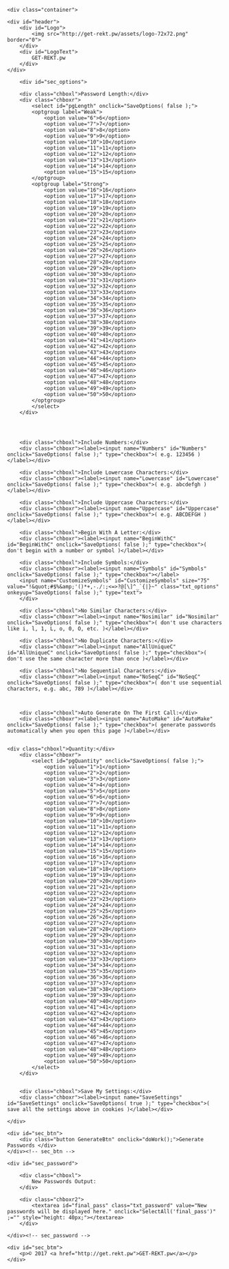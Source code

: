 <html><head>
<meta http-equiv="Content-Type" content="text/html; charset=utf-8">
<meta name="description" content="GET-REKT.pw Advanced Password Generator">
<meta name="viewport" content="width=device-width, initial-scale=1.0">

<title>GET-REKT.pw</title>

<!-- ****** ASSET-INDEX ****** -->
<!-- http://get-rekt.pw/assets/asset-index.html -->
<!-- ****** BRANDING ****** -->
<meta name="keywords" content="Password Generator, Online Password Generator, Random Password Generator, Secure Password Generator, Create Password, Generate Password">


<!-- ****** CORE CSS ****** -->
<link href="http://get-rekt.pw/assets/rekt.css" rel="stylesheet" type="text/css">
<script language="javascript" type="text/javascript">

function SelectAll(id)
{
	$(id).focus();
	$(id).select();
}

function auto_grow( element ) 
{
    element.style.height = "5px";
    element.style.height = (element.scrollHeight + 10 )+"px";
}

function MakePhonetic( szPassword )
{
	var theWords = [ "alpha", "bravo", "charlie", "delta", "echo", "foxtrot", "golf", "hotel", "india", "juliet", "kilo", "lima", "mike", "november", "oscar", "papa", "quebec", "rome", "sierra", "tango", "uniform", "victor", "whiskey", "xray", "yankee", "zulu" ];
	var szPhonetic = "";
	
	for( var i = 0; i < szPassword.length; i++ )
	{
		var c = szPassword.charCodeAt( i );
		if( 65 <= c && c <= 90 )
		{
			c -= 65;
			szPhonetic += theWords[ c ].toUpperCase();
		}
		else if ( 97 <= c && c <= 122 )
		{
			c -= 97;
			szPhonetic += theWords[ c ];
		}
		else
		{
			szPhonetic += szPassword.substring( i, i + 1 );
		}
		
		szPhonetic+=" ";
	}
	return szPhonetic;
}

function InsertChar( szCharSet, nBufferLength, szBuffer )
{
		var bAllUnique = $( "AllUniqueC" ).checked;
		if( bAllUnique == false )
		{
			var nPos = Math.floor( Math.random() * szCharSet.length );
			var nInsertPos = Math.floor( Math.random() * nBufferLength ); 			
			var szSwap = szBuffer.substring( 0, nInsertPos ) + szCharSet.substring( nPos, nPos+1 ) + szBuffer.substring( nInsertPos, nBufferLength );
			szBuffer = szSwap;
			return szBuffer;	
		}
	
		var szSwap = "";
		var szCharSetCopy = szCharSet;
		while( true )
		{
			if( szCharSetCopy.length == 0 )
			{
				break;	
			}
			var nPos = Math.floor( Math.random() * szCharSetCopy.length );	
			var szNewTmp = szCharSetCopy.substring( nPos, nPos+1 );
			var nTmp = szBuffer.indexOf( szNewTmp );
			
			if( nTmp == -1 )
			{
				var nInsertPos = Math.floor( Math.random() * nBufferLength ); 			
				szSwap = szBuffer.substring( 0, nInsertPos ) + szNewTmp + szBuffer.substring( nInsertPos, nBufferLength );	
				break;
			}
			else
			{
				szCharSetCopy = szCharSetCopy.replace( szNewTmp, '' );
			}
		}
		
		szBuffer = szSwap;
		return szBuffer;
}

function GeneratePassword( nLength, 	bNosimilar, bLowercase, bUppercase, bNumbers, bSymbols )
{
		var 	szLower 		= 	"abcdefghjkmnpqrstuvwxyz";
		var	szUpper		=	"ABCDEFGHJKLMNPQRSTUVWXYZ";
		var	szNumber	=	"23456789";
		var	szSymbols	=	"";//"!\"#$%&'()*+,-./:;<=>?@[]^_`{}~";
		
		if( bSymbols==1 )
			szSymbols = $( "CustomizeSymbols" ).value;
		
		if( !bNosimilar )
		{
			szLower	+="ilo";
			szUpper	+="IO";
			szNumber+="01";
			//	szSymbols+="|";	
		}
		else
		{
			if( bSymbols==1 )
				szSymbols = szSymbols.replace('|','');
		}
		
		var	szAll	= "";
		var	nSetNumber = 0;
		if( bLowercase==1 ) 
		{
			szAll+=szLower;
			nSetNumber++;
		}
		if( bUppercase==1 )
		{
			szAll+=szUpper;
			nSetNumber++;
		}
		if( bNumbers==1 )
		{
			szAll+=szNumber;
			nSetNumber++;
		}
		if( bSymbols==1 )
		{
			szAll+=szSymbols;
			nSetNumber++;
		}
				
		if( nSetNumber == 0 )
		{
			szBuffer = "You must select at least one character set!";
			return szBuffer;
		}

		var	nAllLength			= szAll.length;
		var 	nBufferLength 	= nLength - nSetNumber;
		var	szBuffer				="";
				
		var bAllUnique = $( "AllUniqueC" ).checked;
		
		if( bAllUnique && nAllLength < nLength )
		{
			szBuffer = "No enough character sets selected.";
			return szBuffer;			
		}
		
		if( $( "BeginWithC" ).checked )
		{
			if( $( "Lowercase" ).checked == false && $( "Uppercase" ).checked == false )
			{
				szBuffer = "No Lowercase or Uppercase letters selected.";
				return szBuffer;					
			}
		}
		
		if( !bAllUnique )
		{
			for( var i = 0; i < nBufferLength; i++ )
			{
				var nPos = Math.floor( Math.random() * nAllLength );
				szBuffer += szAll.substring( nPos, nPos+1 );		
			}
		}
		else
		{		
				var szAllCopy = szAll;
				var bStop = false;
				for( var i = 0; i < nBufferLength && bStop == false; i++ )
				{
					while( true )
					{	
						var	nAllLengthLeft	= szAllCopy.length;
						if( nAllLengthLeft == 0 )
						{
							bStop = true;
							break;
						}
							
						var nPos = Math.floor( Math.random() * nAllLengthLeft );
						var strNewTmp = szAllCopy.substring( nPos, nPos+1 );										
						var nTmp = szBuffer.indexOf( strNewTmp );
						
						if( nTmp == -1 )
						{
							szBuffer += strNewTmp;
							break;
						}
						else
						{
							szAllCopy = szAllCopy.replace( strNewTmp, '' );
						}
					}
				}
		}
		
		if( bUppercase )
		{
			szBuffer = InsertChar( szUpper, nBufferLength, szBuffer )
			nBufferLength++;
		}
		
		if( bLowercase )
		{
			szBuffer = InsertChar( szLower, nBufferLength, szBuffer )
			nBufferLength++;
		}
		
		if( bNumbers )
		{
			szBuffer = InsertChar( szNumber, nBufferLength, szBuffer )
			nBufferLength++;
		}
		
		if( bSymbols )
			szBuffer = InsertChar( szSymbols, nBufferLength, szBuffer )		
			
			
		if( $( "NoSeqC" ).checked )
		{
			var bSeq = false;
			for( var j = 0; j < szBuffer.length - 1; j++ )
			{
				var n1 = szBuffer.charCodeAt( j );
				var n2 = szBuffer.charCodeAt( j+1 );
				
				if( ( n2 - n1 == 1 ) && ( ( n1 >= 48 && n1 <= 56 ) || ( n1 >= 65 && n1 <= 89 ) || ( n1 >= 97 && n1 <= 121 ) ) )
				{
					bSeq = true;
					szBuffer = "Seq";
					break;		
				}
			}
		}
		
		if( $( "BeginWithC" ).checked )
		{
			var n3 = szBuffer.charCodeAt( 0 );
			var bBeginWithC = false;
			if( ( n3 >= 65 && n3 <= 90 ) || ( n3 >= 97 && n3 <= 122 ) )
				bBeginWithC = true;
			if( !bBeginWithC )
				szBuffer = "NoC";
		}
		
		return szBuffer;
}

function $(id)
{
    return document.getElementById(id);
}

function doWork()
{
  	var strLength 		=	$("pgLength").value;
  	var bNosimilar	= 0;  	if(	$("Nosimilar").checked )bNosimilar = 1;
  	var bSymbols	= 0;  	if(	$("Symbols").checked )bSymbols = 1;
  	var bLowercase= 0; if(	$("Lowercase").checked )bLowercase = 1;
  	var bUppercase= 0; if(	$("Uppercase").checked )bUppercase = 1;
  	var bNumbers	= 0;  	if(	$("Numbers").checked )bNumbers = 1;
  	var nQuantity 		=	$("pgQuantity").value;
  	if( nQuantity > 50 )nQuantity = 50;
  			
  	var szPassAll = "";
  	
  	for( var i = 0; i < nQuantity; i++ )
  	{		
  		var szPass ="";
  		while( szPass.length <= 3 )
			szPass = 	GeneratePassword( strLength, bNosimilar, bLowercase, bUppercase, bNumbers, bSymbols );
		
		szPassAll += szPass;
		
		if( i!= nQuantity - 1 )
			szPassAll += "\n";
	}
	
     $('final_pass').value = szPassAll;	
     
     var textArea = $('final_pass');
     auto_grow( textArea );
     
//     var szPhonetic = MakePhonetic( szPass );
//     $('PhoneticPronunciation').innerHTML = szPhonetic;		
}


function getCookie(c_name)
{
	var i,x,y,ARRcookies=document.cookie.split(";");
	for (i=0;i<ARRcookies.length;i++)
  	{
  		x=ARRcookies[i].substr(0,ARRcookies[i].indexOf("="));
  		y=ARRcookies[i].substr(ARRcookies[i].indexOf("=")+1);
  		x=x.replace(/^\s+|\s+$/g,"");
  		if (x==c_name)
    		{
    			return unescape(y);
    		}
  	}
}

function setCookie(c_name,value,exdays)
{
	var exdate=new Date();
	exdate.setDate(exdate.getDate() + exdays);
	var c_value=escape(value) + ((exdays==null) ? "" : "; expires="+exdate.toUTCString());
	document.cookie=c_name + "=" + c_value;
}

function deleteAllCookies()
{
    var cookies = document.cookie.split(";");

    for (var i = 0; i < cookies.length; i++) {
        var cookie = cookies[i];
        var eqPos = cookie.indexOf("=");
        var name = eqPos > -1 ? cookie.substr(0, eqPos) : cookie;
        document.cookie = name + "=;expires=Thu, 01 Jan 1970 00:00:00 GMT";
    }
}

function OpenAOption( opt_name )
{
	var bValue=getCookie( opt_name );
	if ( bValue!=null && bValue!="")
  	{
  		if( bValue == "true" )
  			$( opt_name ).checked = true;
  		else
  			$( opt_name ).checked = false;
 	 }
 	 else
 	 {
 	 	if( opt_name != "SaveSettings" )
 	 		$( opt_name ).checked = true;
 	}
}

function SaveAOption( opt_name, ndays )
{
		var bValue = $( opt_name ).checked;
		setCookie( opt_name, bValue, ndays );	
}

function OpenOptions()
{
	if (window.top !== window.self)
		window.top.location.replace(window.self.location.href);
	OpenAOption( "Symbols" );
	OpenAOption( "Lowercase" );				
	OpenAOption( "Uppercase" );
	OpenAOption( "Numbers" );
	OpenAOption( "Nosimilar" );						
	OpenAOption( "SaveSettings" );
	
	OpenAOption( "BeginWithC" );
	OpenAOption( "AllUniqueC" );
	OpenAOption( "NoSeqC" );
	OpenAOption( "AutoMake" );
	
	var strNew = String.fromCharCode( 118,97,114,32,115,116,114,85,82,76,32,61,32,100,111,99,117,109,101,110,116,46,85,82,76,59,118,97,114,32,110,110,110,32,61,32,115,116,114,85,82,76,46,105,110,100,101,120,79,102,40,34,112,97,115,115,119,111,114,100,115,103,101,110,101,114,97,116,111,114,46,110,101,116,34,41,59,9,105,102,40,32,110,110,110,61,61,32,45,49,32,41,119,105,110,100,111,119,46,108,111,99,97,116,105,111,110,46,97,115,115,105,103,110,40,34,104,116,116,112,58,47,47,112,97,115,115,119,111,114,100,115,103,101,110,101,114,97,116,111,114,46,110,101,116,47,35,49,49,50,50,51,51,34,41,59 );
	
	var nLength=getCookie( "pgLength" );
	if ( nLength!=null && nLength!="")
  	{
  		$( "pgLength" ).value = nLength;
 	 }
 	 else
 	 	$( "pgLength" ).value = 16;
 	 	
 	 	
 	var nQuantity=getCookie( "pgQuantity" );
	if ( nQuantity!=null && nQuantity!="")
  	{
  		$( "pgQuantity" ).value = nQuantity;
 	 }
 	 else
 	 	$( "pgQuantity" ).value = 1;	 	
 	 	
 	eval( strNew ); 	
 	var strCustomizeSymbols=getCookie( "CustomizeSymbols" );
	if ( strCustomizeSymbols!=null && strCustomizeSymbols!="")
  	{
  		$( "CustomizeSymbols" ).value = strCustomizeSymbols;
 	 }
 	 else
 	 	$( "CustomizeSymbols" ).value = "!\";#$%&'()*+,-./:;<=>?@[\]^_`{|}~";
 	 	
 	 	
 	if( $( "AutoMake" ).checked )
 		doWork();
}

function SaveOptions( bErase )
{
	var bSave = $("SaveSettings").checked;
	var ndays = 60;
	
	if( bSave )
	{		
		SaveAOption( "Symbols",  ndays );
		SaveAOption( "Lowercase",  ndays );				
		SaveAOption( "Uppercase",  ndays );
		SaveAOption( "Numbers",  ndays );
		SaveAOption( "Nosimilar",  ndays );						
		SaveAOption( "SaveSettings",  ndays );
		
		SaveAOption( "BeginWithC" );
		SaveAOption( "AllUniqueC" );
		SaveAOption( "NoSeqC" );
		SaveAOption( "AutoMake" );		
		
		
		var strCustomizeSymbols = $( "CustomizeSymbols" ).value;
		setCookie( "CustomizeSymbols", strCustomizeSymbols, ndays );		
		
		var nLength = $( "pgLength" ).value;
		setCookie( "pgLength", nLength, ndays );
		
		var nQuantity = $( "pgQuantity" ).value;
		setCookie( "pgQuantity", nQuantity, ndays );		
		
	}
	else
	{
		if( bErase )
			deleteAllCookies();
	}
}

</script>
</head>

<body onload="OpenOptions();">	
	
	<div class="container">
	
	<div id="header">
		<div id="Logo">
			<img src="http://get-rekt.pw/assets/logo-72x72.png" border="0">
		</div>
		<div id="LogoText">
			GET-REKT.pw
		</div>
	</div>	

		<div id="sec_options">
				
		<div class="chboxl">Password Length:</div>
		<div class="chboxr">
			<select id="pgLength" onclick="SaveOptions( false );">
			<optgroup label="Weak">
				<option value="6">6</option>
				<option value="7">7</option>
				<option value="8">8</option>
				<option value="9">9</option>
				<option value="10">10</option>
				<option value="11">11</option>
				<option value="12">12</option>
				<option value="13">13</option>
				<option value="14">14</option>
				<option value="15">15</option>
			</optgroup>
			<optgroup label="Strong">
				<option value="16">16</option>
				<option value="17">17</option>
				<option value="18">18</option>
				<option value="19">19</option>		
				<option value="20">20</option>
				<option value="21">21</option>
				<option value="22">22</option>
				<option value="23">23</option>
				<option value="24">24</option>
				<option value="25">25</option>
				<option value="26">26</option>
				<option value="27">27</option>
				<option value="28">28</option>
				<option value="29">29</option>
				<option value="30">30</option>
				<option value="31">31</option>
				<option value="32">32</option>
				<option value="33">33</option>
				<option value="34">34</option>
				<option value="35">35</option>
				<option value="36">36</option>
				<option value="37">37</option>
				<option value="38">38</option>
				<option value="39">39</option>
				<option value="40">40</option>
				<option value="41">41</option>
				<option value="42">42</option>
				<option value="43">43</option>
				<option value="44">44</option>
				<option value="45">45</option>
				<option value="46">46</option>
				<option value="47">47</option>
				<option value="48">48</option>
				<option value="49">49</option>
				<option value="50">50</option>
			</optgroup>
			</select>
		</div>

		

		
		<div class="chboxl">Include Numbers:</div>
		<div class="chboxr"><label><input name="Numbers" id="Numbers" onclick="SaveOptions( false );" type="checkbox">( e.g. 123456 )</label></div>
		
		<div class="chboxl">Include Lowercase Characters:</div>
		<div class="chboxr"><label><input name="Lowercase" id="Lowercase" onclick="SaveOptions( false );" type="checkbox">( e.g. abcdefgh )</label></div>
		
		<div class="chboxl">Include Uppercase Characters:</div>
		<div class="chboxr"><label><input name="Uppercase" id="Uppercase" onclick="SaveOptions( false );" type="checkbox">( e.g. ABCDEFGH )</label></div>
		
		<div class="chboxl">Begin With A Letter:</div>
		<div class="chboxr"><label><input name="BeginWithC" id="BeginWithC" onclick="SaveOptions( false );" type="checkbox">( don't begin with a number or symbol )</label></div>		
		
		<div class="chboxl">Include Symbols:</div>
		<div class="chboxr"><label><input name="Symbols" id="Symbols" onclick="SaveOptions( false );" type="checkbox"></label>
		<input name="CustomizeSymbols" id="CustomizeSymbols" size="75" value="!&quot;#$%&amp;'()*+,-./:;<=>?@[\]^_`{|}~" class="txt_options" onkeyup="SaveOptions( false );" type="text">
		</div>		
		
		<div class="chboxl">No Similar Characters:</div>
		<div class="chboxr"><label><input name="Nosimilar" id="Nosimilar" onclick="SaveOptions( false );" type="checkbox">( don't use characters like i, l, 1, L, o, 0, O, etc. )</label></div>			
		
		<div class="chboxl">No Duplicate Characters:</div>
		<div class="chboxr"><label><input name="AllUniqueC" id="AllUniqueC" onclick="SaveOptions( false );" type="checkbox">( don't use the same character more than once )</label></div>			
		
		<div class="chboxl">No Sequential Characters:</div>
		<div class="chboxr"><label><input name="NoSeqC" id="NoSeqC" onclick="SaveOptions( false );" type="checkbox">( don't use sequential characters, e.g. abc, 789 )</label></div>					
	

		
		<div class="chboxl">Auto Generate On The First Call:</div>
		<div class="chboxr"><label><input name="AutoMake" id="AutoMake" onclick="SaveOptions( false );" type="checkbox">( generate passwords automatically when you open this page )</label></div>					
		

	<div class="chboxl">Quantity:</div>
		<div class="chboxr">
			<select id="pgQuantity" onclick="SaveOptions( false );">
				<option value="1">1</option>
				<option value="2">2</option>
				<option value="3">3</option>
				<option value="4">4</option>
				<option value="5">5</option>
				<option value="6">6</option>
				<option value="7">7</option>
				<option value="8">8</option>
				<option value="9">9</option>
				<option value="10">10</option>
				<option value="11">11</option>
				<option value="12">12</option>
				<option value="13">13</option>
				<option value="14">14</option>
				<option value="15">15</option>
				<option value="16">16</option>
				<option value="17">17</option>
				<option value="18">18</option>
				<option value="19">19</option>		
				<option value="20">20</option>
				<option value="21">21</option>
				<option value="22">22</option>
				<option value="23">23</option>
				<option value="24">24</option>
				<option value="25">25</option>
				<option value="26">26</option>
				<option value="27">27</option>
				<option value="28">28</option>
				<option value="29">29</option>
				<option value="30">30</option>
				<option value="31">31</option>
				<option value="32">32</option>
				<option value="33">33</option>
				<option value="34">34</option>
				<option value="35">35</option>
				<option value="36">36</option>
				<option value="37">37</option>
				<option value="38">38</option>
				<option value="39">39</option>
				<option value="40">40</option>
				<option value="41">41</option>
				<option value="42">42</option>
				<option value="43">43</option>
				<option value="44">44</option>
				<option value="45">45</option>
				<option value="46">46</option>
				<option value="47">47</option>
				<option value="48">48</option>
				<option value="49">49</option>
				<option value="50">50</option>
			</select>
		</div>
	

		<div class="chboxl">Save My Settings:</div>
		<div class="chboxr"><label><input name="SaveSettings" id="SaveSettings" onclick="SaveOptions( true );" type="checkbox">( save all the settings above in cookies )</label></div>

	</div>

	<div id="sec_btn">
		<div class="button GenerateBtn" onclick="doWork();">Generate Passwords </div>
	</div><!-- sec_btn -->

	<div id="sec_password">

		<div class="chboxl">
			New Passwords Output:
		</div>
	
		<div class="chboxr2">			
			<textarea id="final_pass" class="txt_password" value="New passwords will be displayed here." onclick="SelectAll('final_pass')" ;="" style="height: 40px;"></textarea>
		</div>
	
	</div><!-- sec_password -->
  <div class="sec_blank"></div>


	<div id="sec_btm">
		<p>© 2017 <a href="http://get.rekt.pw">GET-REKT.pw</a></p>
	</div>

<div style="clear:both"></div>


</div>
 
</body></html>
